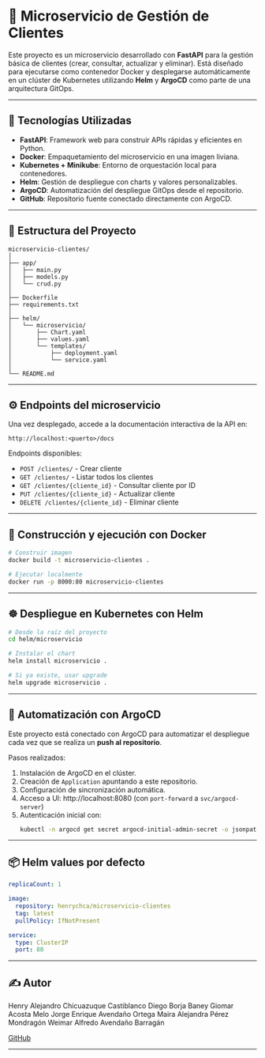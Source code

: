 
# 🧩 Microservicio de Gestión de Clientes

Este proyecto es un microservicio desarrollado con **FastAPI** para la gestión básica de clientes (crear, consultar, actualizar y eliminar). Está diseñado para ejecutarse como contenedor Docker y desplegarse automáticamente en un clúster de Kubernetes utilizando **Helm** y **ArgoCD** como parte de una arquitectura GitOps.

---

## 🚀 Tecnologías Utilizadas

- **FastAPI**: Framework web para construir APIs rápidas y eficientes en Python.
- **Docker**: Empaquetamiento del microservicio en una imagen liviana.
- **Kubernetes + Minikube**: Entorno de orquestación local para contenedores.
- **Helm**: Gestión de despliegue con charts y valores personalizables.
- **ArgoCD**: Automatización del despliegue GitOps desde el repositorio.
- **GitHub**: Repositorio fuente conectado directamente con ArgoCD.

---

## 🧱 Estructura del Proyecto

```
microservicio-clientes/
│
├── app/
│   ├── main.py
│   ├── models.py
│   └── crud.py
│
├── Dockerfile
├── requirements.txt
│
├── helm/
│   └── microservicio/
│       ├── Chart.yaml
│       ├── values.yaml
│       └── templates/
│           ├── deployment.yaml
│           └── service.yaml
│
└── README.md
```

---

## ⚙️ Endpoints del microservicio

Una vez desplegado, accede a la documentación interactiva de la API en:

```
http://localhost:<puerto>/docs
```

Endpoints disponibles:

- `POST /clientes/` - Crear cliente
- `GET /clientes/` - Listar todos los clientes
- `GET /clientes/{cliente_id}` - Consultar cliente por ID
- `PUT /clientes/{cliente_id}` - Actualizar cliente
- `DELETE /clientes/{cliente_id}` - Eliminar cliente

---

## 🐳 Construcción y ejecución con Docker

```bash
# Construir imagen
docker build -t microservicio-clientes .

# Ejecutar localmente
docker run -p 8000:80 microservicio-clientes
```

---

## ☸️ Despliegue en Kubernetes con Helm

```bash
# Desde la raíz del proyecto
cd helm/microservicio

# Instalar el chart
helm install microservicio .

# Si ya existe, usar upgrade
helm upgrade microservicio .
```

---

## 🔄 Automatización con ArgoCD

Este proyecto está conectado con ArgoCD para automatizar el despliegue cada vez que se realiza un **push al repositorio**.

Pasos realizados:

1. Instalación de ArgoCD en el clúster.
2. Creación de `Application` apuntando a este repositorio.
3. Configuración de sincronización automática.
4. Acceso a UI: http://localhost:8080 (con `port-forward` a `svc/argocd-server`)
5. Autenticación inicial con:
   ```bash
   kubectl -n argocd get secret argocd-initial-admin-secret -o jsonpath="{.data.password}" | base64 --decode
   ```

---

## 📦 Helm values por defecto

```yaml
replicaCount: 1

image:
  repository: henrychca/microservicio-clientes
  tag: latest
  pullPolicy: IfNotPresent

service:
  type: ClusterIP
  port: 80
```

---

## ✍️ Autor

Henry Alejandro Chicuazuque Castiblanco
Diego Borja
Baney Giomar Acosta Melo
Jorge Enrique Avendaño Ortega
Maira Alejandra Pérez Mondragón 
Weimar Alfredo Avendaño Barragán

[GitHub](https://github.com/ialejandroch)

---


